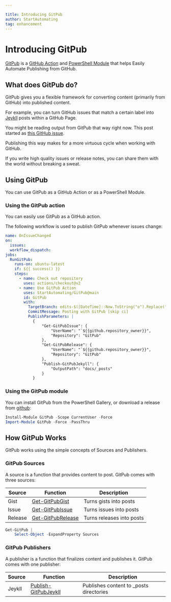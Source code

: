 ```yaml
---

title: Introducing GitPub
author: StartAutomating
tag: enhancement
---
```

# Introducing GitPub

[GitPub](https://github.com/StartAutomating/GitPub) is a [GitHub Action](https://github.com/marketplace/actions/usegitpub) and [PowerShell Module](https://www.powershellgallery.com/packages/GitPub/) that helps Easily Automate Publishing from GitHub.

## What does GitPub do?

GitPub gives you a flexible framework for converting content (primarily from GitHub) into published content.

For example, you can turn GitHub issues that match a certain label into [Jeykll](https://jekyllrb.com/) posts within a GitHub Page.

You might be reading output from GitPub that way right now.  This post started as [this GitHub issue](https://github.com/StartAutomating/GitPub/issues/1).

Publishing this way makes for a more virtuous cycle when working with GitHub.

If you write high quality issues or release notes, you can share them with the world without breaking a sweat.

## Using GitPub

You can use GitPub as a GitHub Action or as a PowerShell Module.

### Using the GitPub action

You can easily use GitPub as a GitHub action.

The following workflow is used to publish GitPub whenever issues change:

```yaml
name: OnIssueChanged
on:
  issues:
  workflow_dispatch:
jobs:
  RunGitPub:
    runs-on: ubuntu-latest
    if: ${{ success() }}
    steps:
      - name: Check out repository
        uses: actions/checkout@v2
      - name: Use GitPub Action
        uses: StartAutomating/GitPub@main
        id: GitPub
        with:
          TargetBranch: edits-$([DateTime]::Now.ToString("o").Replace(":","-"))
          CommitMessage: Posting with GitPub [skip ci]
          PublishParameters: |
            {
                "Get-GitPubIssue": {
                    "UserName": "`${{github.repository_owner}}",
                    "Repository": "GitPub"
                },
                "Get-GitPubRelease": {
                    "UserName": "`${{github.repository_owner}}",
                    "Repository": "GitPub"
                },
                "Publish-GitPubJekyll": {
                    "OutputPath": "docs/_posts"
                }
            }
```

### Using the GitPub module

You can install GitPub from the PowerShell Gallery, or download a release from [github](https://github.com/StartAutomating/GitPub):

~~~PowerShell
Install-Module GitPub -Scope CurrentUser -Force
Import-Module GitPub -Force -PassThru
~~~

## How GitPub Works

GitPub works using the simple concepts of Sources and Publishers.

### GitPub Sources

A source is a function that provides content to post.  GitPub comes with three sources:

|Source|Function|Description|
|-|-|-|
|Gist       | [Get-GitPubGist](https://gitpub.start-automating.com/Get-GitPubGist)         | Turns gists into posts      |
|Issue     | [Get-GitPubIssue](https://gitpub.start-automating.com/Get-GitPubIssue)       | Turns issues into posts    |
|Release | [Get-GitPubRelease](https://gitpub.start-automating.com/Get-GitPubRelease)   | Turns releases into posts |

~~~PowerShell
Get-GitPub |
    Select-Object -ExpandProperty Sources
~~~

### GitPub Publishers

A publisher is a function that finalizes content and publishes it.  GitPub comes with one publisher:

|Source|Function|Description|
|-|-|-|
|Jeykll    | [Publish-GitPubJeykll](https://gitpub.start-automating.com/Publish-GitPubJeykll) | Publishes content to _posts directories    |
